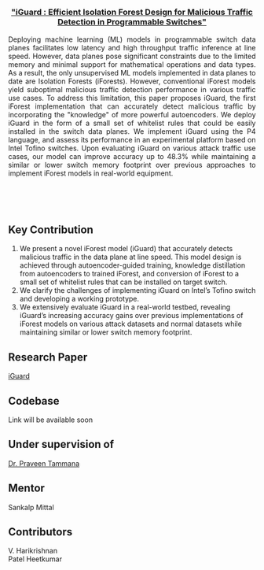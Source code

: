 <a id="readme-top"></a>
<br />
<div align="center">
  
# <h3 align="center">[**"iGuard : Efficient Isolation Forest Design for Malicious Traffic Detection in Programmable Switches"**](https://dl.acm.org/doi/10.1145/3680121.3697807)</h3>

</div>

 <p align="justify">
    Deploying machine learning (ML) models in programmable switch data planes facilitates low latency and high throughput traffic inference at line speed. However, data planes pose significant constraints due to the limited memory and minimal support for mathematical operations and data types. As a result, the only unsupervised ML models implemented in data planes to date are Isolation Forests (iForests). However, conventional iForest models yield suboptimal malicious traffic detection performance in various traffic use cases. To address this limitation, this paper proposes iGuard, the first iForest implementation that can accurately detect malicious traffic by incorporating the "knowledge" of more powerful autoencoders. We deploy iGuard in the form of a small set of whitelist rules that could be easily installed in the switch data planes. We implement iGuard using the P4 language, and assess its performance in an experimental platform based on Intel Tofino switches. Upon evaluating iGuard on various attack traffic use cases, our model can improve accuracy up to 48.3% while maintaining a similar or lower switch memory footprint over previous approaches to implement iForest models in real-world equipment.

  </p>
<br/>
<br/>
<br/>

## Key Contribution
1. We present a novel iForest model (iGuard) that accurately detects malicious traffic in the data plane at line speed. This model design is achieved through autoencoder-guided training, knowledge distillation from autoencoders to
trained iForest, and conversion of iForest to a small set of whitelist rules that can be installed on target switch.
2. We clarify the challenges of implementing iGuard on Intel’s Tofino switch and developing a working prototype.
3. We extensively evaluate iGuard in a real-world testbed, revealing iGuard’s increasing accuracy gains over previous implementations of iForest models on various attack datasets and normal datasets while maintaining similar or lower switch memory footprint.

## Research Paper
<a href="https://dl.acm.org/doi/10.1145/3680121.3697807">iGuard</a>

## Codebase
<a>Link will be available soon</a>

## Under supervision of 
<a href="https://praveenabt.github.io/">Dr. Praveen Tammana </a>

## Mentor
Sankalp Mittal

## Contributors
V. Harikrishnan <br/>
Patel Heetkumar
